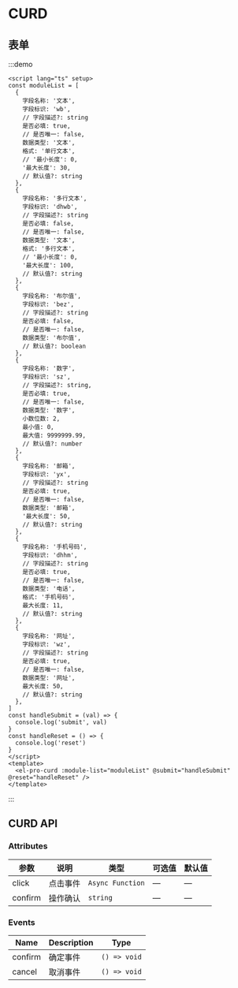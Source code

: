 # CURD

## 表单

:::demo

```vue
<script lang="ts" setup>
const moduleList = [
  {
    字段名称: '文本',
    字段标识: 'wb',
    // 字段描述?: string
    是否必填: true,
    // 是否唯一: false,
    数据类型: '文本',
    格式: '单行文本',
    // '最小长度': 0,
    '最大长度': 30,
    // 默认值?: string
  },
  {
    字段名称: '多行文本',
    字段标识: 'dhwb',
    // 字段描述?: string
    是否必填: false,
    // 是否唯一: false,
    数据类型: '文本',
    格式: '多行文本',
    // '最小长度': 0,
    '最大长度': 100,
    // 默认值?: string
  },
  {
    字段名称: '布尔值',
    字段标识: 'bez',
    // 字段描述?: string
    是否必填: false,
    // 是否唯一: false,
    数据类型: '布尔值',
    // 默认值?: boolean
  },
  {
    字段名称: '数字',
    字段标识: 'sz',
    // 字段描述?: string,
    是否必填: true,
    // 是否唯一: false,
    数据类型: '数字',
    小数位数: 2,
    最小值: 0,
    最大值: 9999999.99,
    // 默认值?: number
  },
  {
    字段名称: '邮箱',
    字段标识: 'yx',
    // 字段描述?: string
    是否必填: true,
    // 是否唯一: false,
    数据类型: '邮箱',
    '最大长度': 50,
    // 默认值?: string
  },
  {
    字段名称: '手机号码',
    字段标识: 'dhhm',
    // 字段描述?: string
    是否必填: true,
    // 是否唯一: false,
    数据类型: '电话',
    格式: '手机号码',
    最大长度: 11,
    // 默认值?: string
  },
  {
    字段名称: '网址',
    字段标识: 'wz',
    // 字段描述?: string
    是否必填: true,
    // 是否唯一: false,
    数据类型: '网址',
    最大长度: 50,
    // 默认值?: string
  },
]
const handleSubmit = (val) => {
  console.log('submit', val)
}
const handleReset = () => {
  console.log('reset')
}
</script>
<template>
  <el-pro-curd :module-list="moduleList" @submit="handleSubmit" @reset="handleReset" />
</template>
```

:::

## CURD API

### Attributes

| 参数    | 说明     | 类型             | 可选值 | 默认值 |
|---------|--------|------------------|--------|--------|
| click   | 点击事件 | `Async Function` | —      | —      |
| confirm | 操作确认 | `string`         | —      | —      |

### Events

| Name    | Description | Type       |
|---------|-------------|------------|
| confirm | 确定事件    | `() => void` |
| cancel  | 取消事件    | `() => void` |
